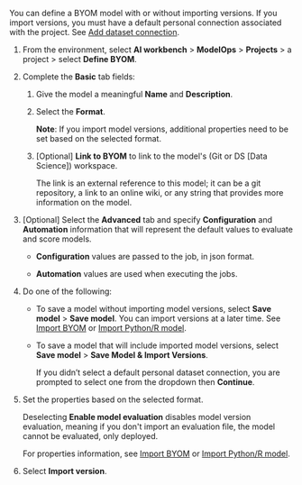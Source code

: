 You can define a BYOM model with or without importing versions. If you import versions, you must have a default personal connection associated with the project. See [Add dataset connection](vpe1725389258480.md).

1.  From the environment, select **AI workbench** > **ModelOps** > **Projects** > a project > select **Define BYOM**.


1.  Complete the **Basic** tab fields:

    1.  Give the model a meaningful **Name** and **Description**.


    1.  Select the **Format**.

        **Note**: If you import model versions, additional properties need to be set based on the selected format.


    1.  [Optional] **Link to BYOM** to link to the model's (Git or DS [Data Science]) workspace.

        The link is an external reference to this model; it can be a git repository, a link to an online wiki, or any string that provides more information on the model.


1.  [Optional] Select the **Advanced** tab and specify **Configuration** and **Automation** information that will represent the default values to evaluate and score models.

    -   **Configuration** values are passed to the job, in json format.


    -   **Automation** values are used when executing the jobs.


1.  Do one of the following:

    -   To save a model without importing model versions, select **Save model** > **Save model**. You can import versions at a later time. See [Import BYOM](nro1732650484867.md) or [Import Python/R model](jbg1732650538946.md).


    -   To save a model that will include imported model versions, select **Save model** > **Save Model & Import Versions**.

        If you didn’t select a default personal dataset connection, you are prompted to select one from the dropdown then **Continue**.


1.  Set the properties based on the selected format.

    Deselecting **Enable model evaluation** disables model version evaluation, meaning if you don't import an evaluation file, the model cannot be evaluated, only deployed.

    For properties information, see [Import BYOM](nro1732650484867.md) or [Import Python/R model](jbg1732650538946.md).


1.  Select **Import version**.


